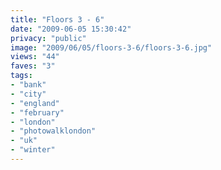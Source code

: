```yaml
---
title: "Floors 3 - 6"
date: "2009-06-05 15:30:42"
privacy: "public"
image: "2009/06/05/floors-3-6/floors-3-6.jpg"
views: "44"
faves: "3"
tags:
- "bank"
- "city"
- "england"
- "february"
- "london"
- "photowalklondon"
- "uk"
- "winter"
---
```

<a href="/photos/2009/06/05/floors-3-6" rel="nofollow"></a>
